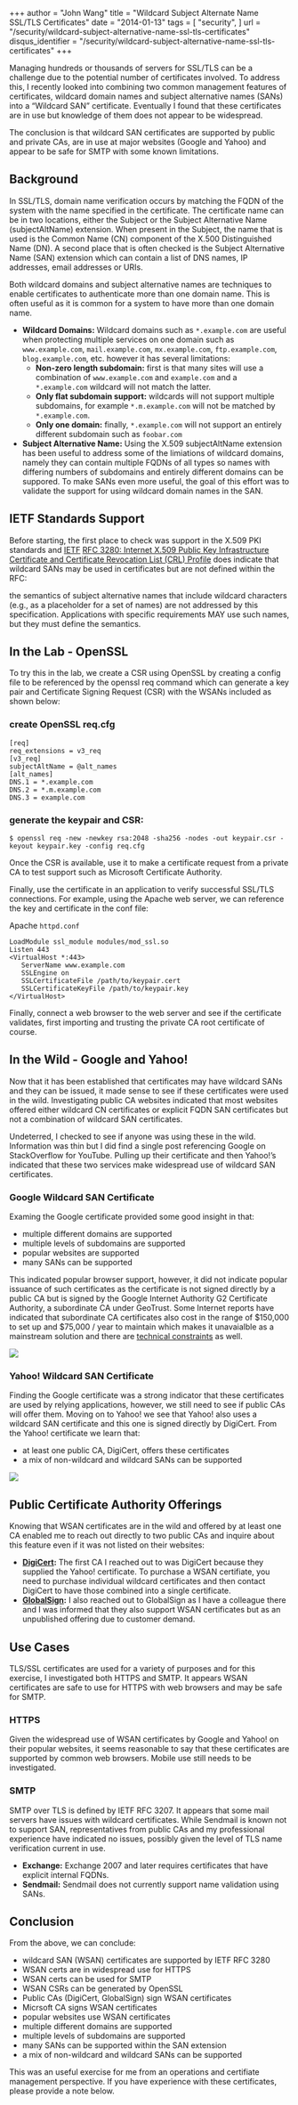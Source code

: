 +++
author = "John Wang"
title = "Wildcard Subject Alternate Name SSL/TLS Certificates"
date = "2014-01-13"
tags = [
    "security",
]
url = "/security/wildcard-subject-alternative-name-ssl-tls-certificates"
disqus_identifier = "/security/wildcard-subject-alternative-name-ssl-tls-certificates"
+++

Managing hundreds or thousands of servers for SSL/TLS can be a challenge due to the potential number of certificates involved. To address this, I recently looked into combining two common management features of certificates, wildcard domain names and subject alternative names (SANs) into a “Wildcard SAN” certificate. Eventually I found that these certificates are in use but knowledge of them does not appear to be widespread.

The conclusion is that wildcard SAN certificates are supported by public and private CAs, are in use at major websites (Google and Yahoo) and appear to be safe for SMTP with some known limitations.

<!--more-->

## Background

In SSL/TLS, domain name verification occurs by matching the FQDN of the system with the name specified in the certificate. The certificate name can be in two locations, either the Subject or the Subject Alternative Name (subjectAltName) extension. When present in the Subject, the name that is used is the Common Name (CN) component of the X.500 Distinguished Name (DN). A second place that is often checked is the Subject Alternative Name (SAN) extension which can contain a list of DNS names, IP addresses, email addresses or URIs.

Both wildcard domains and subject alternative names are techniques to enable certificates to authenticate more than one domain name. This is often useful as it is common for a system to have more than one domain name.

* **Wildcard Domains:** Wildcard domains such as `*.example.com` are useful when protecting multiple services on one domain such as `www.example.com`, `mail.example.com`, `mx.example.com`, `ftp.example.com`, `blog.example.com`, etc. however it has several limitations:
    * **Non-zero length subdomain:** first is that many sites will use a combination of `www.example.com` and `example.com` and a `*.example.com` wildcard will not match the latter.
    * **Only flat subdomain support:** wildcards will not support multiple subdomains, for example `*.m.example.com` will not be matched by `*.example.com`.
    * **Only one domain:** finally, `*.example.com` will not support an entirely different subdomain such as `foobar.com`
* **Subject Alternative Name:** Using the X.509 subjectAltName extension has been useful to address some of the limiations of wildcard domains, namely they can contain multiple FQDNs of all types so names with differing numbers of subdomains and entirely different domains can be suppored. To make SANs even more useful, the goal of this effort was to validate the support for using wildcard domain names in the SAN.

## IETF Standards Support

Before starting, the first place to check was support in the X.509 PKI standards and [IETF](https://www.ietf.org/) [RFC 3280: Internet X.509 Public Key Infrastructure Certificate and Certificate Revocation List (CRL) Profile](https://tools.ietf.org/search/rfc3280#section-4.2.1.7) does indicate that wildcard SANs may be used in certificates but are not defined within the RFC:

the semantics of subject alternative names that include wildcard characters (e.g., as a placeholder for a set of names) are not addressed by this specification. Applications with specific requirements MAY use such names, but they must define the semantics.

## In the Lab - OpenSSL

To try this in the lab, we create a CSR using OpenSSL by creating a config file to be referenced by the openssl req command which can generate a key pair and Certificate Signing Request (CSR) with the WSANs included as shown below:

### create OpenSSL req.cfg

```
[req]
req_extensions = v3_req
[v3_req]
subjectAltName = @alt_names
[alt_names]
DNS.1 = *.example.com
DNS.2 = *.m.example.com
DNS.3 = example.com
```

### generate the keypair and CSR:

```
$ openssl req -new -newkey rsa:2048 -sha256 -nodes -out keypair.csr -keyout keypair.key -config req.cfg
```

Once the CSR is available, use it to make a certificate request from a private CA to test support such as Microsoft Certificate Authority.

Finally, use the certificate in an application to verify successful SSL/TLS connections. For example, using the Apache web server, we can reference the key and certificate in the conf file:

Apache `httpd.conf`

```
LoadModule ssl_module modules/mod_ssl.so
Listen 443
<VirtualHost *:443>
   ServerName www.example.com
   SSLEngine on
   SSLCertificateFile /path/to/keypair.cert
   SSLCertificateKeyFile /path/to/keypair.key
</VirtualHost>
```

Finally, connect a web browser to the web server and see if the certificate validates, first importing and trusting the private CA root certificate of course.

## In the Wild - Google and Yahoo!

Now that it has been established that certificates may have wildcard SANs and they can be issued, it made sense to see if these certificates were used in the wild. Investigating public CA websites indicated that most websites offered either wildcard CN certificates or explicit FQDN SAN certificates but not a combination of wildcard SAN certificates.

Undeterred, I checked to see if anyone was using these in the wild. Information was thin but I did find a single post referencing Google on StackOverflow for YouTube. Pulling up their certificate and then Yahoo!’s indicated that these two services make widespread use of wildcard SAN certificates.

### Google Wildcard SAN Certificate

Examing the Google certificate provided some good insight in that:

* multiple different domains are supported
* multiple levels of subdomains are supported
* popular websites are supported
* many SANs can be supported

This indicated popular browser support, however, it did not indicate popular issuance of such certificates as the certificate is not signed directly by a public CA but is signed by the Google Internet Authority G2 Certificate Authority, a subordinate CA under GeoTrust. Some Internet reports have indicated that subordinate CA certificates also cost in the range of $150,000 to set up and $75,000 / year to maintain which makes it unavaialble as a mainstream solution and there are [technical constraints](https://blog.mozilla.org/security/2013/02/15/announcing-version-2-1-of-mozilla-ca-certificate-policy/) as well.

![](../article_2014-01-13_wildcard-subject-alternate-name-ssl-tls-certificates_google.png)

### Yahoo! Wildcard SAN Certificate

Finding the Google certificate was a strong indicator that these certificates are used by relying applications, however, we still need to see if public CAs will offer them. Moving on to Yahoo! we see that Yahoo! also uses a wildcard SAN certificate and this one is signed directly by DigiCert. From the Yahoo! certificate we learn that:

* at least one public CA, DigiCert, offers these certificates
* a mix of non-wildcard and wildcard SANs can be supported

![](../article_2014-01-13_wildcard-subject-alternate-name-ssl-tls-certificates_yahoo.png)

## Public Certificate Authority Offerings

Knowing that WSAN certificates are in the wild and offered by at least one CA enabled me to reach out directly to two public CAs and inquire about this feature even if it was not listed on their websites:

* **[DigiCert](https://www.digicert.com/):** The first CA I reached out to was DigiCert because they supplied the Yahoo! certificate. To purchase a WSAN certifiate, you need to purchase individual wildcard certificates and then contact DigiCert to have those combined into a single certificate.
* **[GlobalSign](https://www.globalsign.com/en):** I also reached out to GlobalSign as I have a colleague there and I was informed that they also support WSAN certificates but as an unpublished offering due to customer demand.

## Use Cases

TLS/SSL certificates are used for a variety of purposes and for this exercise, I investigated both HTTPS and SMTP. It appears WSAN certificates are safe to use for HTTPS with web browsers and may be safe for SMTP.

### HTTPS

Given the widespread use of WSAN certificates by Google and Yahoo! on their popular websites, it seems reasonable to say that these certificates are supported by common web browsers. Mobile use still needs to be investigated.

### SMTP

SMTP over TLS is defined by IETF RFC 3207. It appears that some mail servers have issues with wildcard certificates. While Sendmail is known not to support SAN, representatives from public CAs and my professional experience have indicated no issues, possibly given the level of TLS name verification current in use.

* **Exchange:** Exchange 2007 and later requires certificates that have explicit internal FQDNs.
* **Sendmail:** Sendmail does not currently support name validation using SANs.

## Conclusion

From the above, we can conclude:

* wildcard SAN (WSAN) certificates are supported by IETF RFC 3280
* WSAN certs are in widespread use for HTTPS
* WSAN certs can be used for SMTP
* WSAN CSRs can be generated by OpenSSL
* Public CAs (DigiCert, GlobalSign) sign WSAN certificates
* Micrsoft CA signs WSAN certificates
* popular websites use WSAN certificates
* multiple different domains are supported
* multiple levels of subdomains are supported
* many SANs can be supported within the SAN extension
* a mix of non-wildcard and wildcard SANs can be supported

This was an useful exercise for me from an operations and certifiate management perspective. If you have experience with these certificates, please provide a note below.